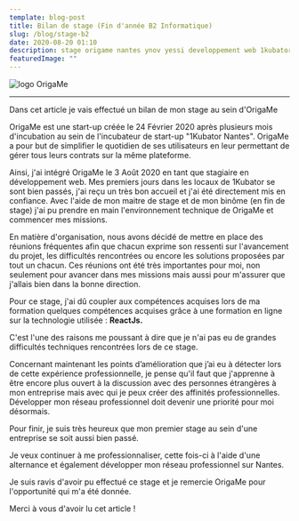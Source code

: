 ```yaml
---
template: blog-post
title: Bilan de stage (Fin d'année B2 Informatique)
slug: /blog/stage-b2
date: 2020-08-20 01:10
description: stage origame nantes ynov yessi developpement web 1kubator
featuredImage: ""
---
```

![logo OrigaMe](/assets/origame.png "OrigaMe")

- - -

Dans cet article je vais effectué un bilan de mon stage au sein d'OrigaMe

OrigaMe est une start-up créée le 24 Février 2020 après plusieurs mois d'incubation au sein de l'incubateur de start-up "1Kubator Nantes". OrigaMe a pour but de simplifier le quotidien de ses utilisateurs en leur permettant de gérer tous leurs contrats sur la même plateforme. 

Ainsi, j'ai intégré OrigaMe le 3 Août 2020 en tant que stagiaire en développement web. Mes premiers jours dans les locaux de 1Kubator se sont bien passés, j'ai reçu un très bon accueil et j'ai été directement mis en confiance. Avec l'aide de mon maitre de stage et de mon binôme (en fin de stage) j'ai pu prendre en main l'environnement technique de OrigaMe et commencer mes missions. 

En matière d'organisation, nous avons décidé de mettre en place des réunions fréquentes afin que chacun exprime son ressenti sur l'avancement du projet, les difficultés rencontrées ou encore les solutions proposées par tout un chacun. Ces réunions ont été très importantes pour moi, non seulement pour avancer dans mes missions mais aussi pour m'assurer que j'allais bien dans la bonne direction. 

Pour ce stage, j'ai dû coupler aux compétences acquises lors de ma formation quelques compétences acquises grâce à une formation en ligne sur la technologie utilisée : **ReactJs.**

C'est l'une des raisons me poussant à dire que je n'ai pas eu de grandes difficultés techniques rencontrées lors de ce stage. 

Concernant maintenant les points d’amélioration que j’ai eu à détecter lors de cette expérience professionnelle, je pense  qu'il faut que j'apprenne à être encore plus ouvert à la discussion avec des personnes étrangères à mon entreprise mais avec qui je peux créer des affinités professionnelles. Développer mon réseau professionnel doit devenir une priorité pour moi désormais. 

Pour finir, je suis très heureux que mon premier stage au sein d'une entreprise se soit  aussi bien passé. 

Je veux continuer à me professionnaliser, cette fois-ci à l'aide d'une alternance et également développer mon réseau professionnel sur Nantes.

Je suis ravis d'avoir pu effectué ce stage et je remercie OrigaMe pour l'opportunité qui m'a été donnée. 

Merci à vous d'avoir lu cet article !